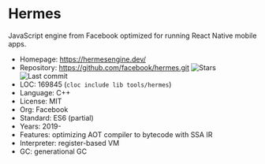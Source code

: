 # Hermes

JavaScript engine from Facebook optimized for running React Native mobile apps.

* Homepage:    https://hermesengine.dev/
* Repository:  https://github.com/facebook/hermes.git <span class="shields"><img src="https://img.shields.io/github/stars/facebook/hermes?label=&style=flat-square" alt="Stars" title="Stars"><img src="https://img.shields.io/github/last-commit/facebook/hermes?label=&style=flat-square" alt="Last commit" title="Last commit"></span>
* LOC:         169845 (`cloc include lib tools/hermes`)
* Language:    C++
* License:     MIT
* Org:         Facebook
* Standard:    ES6 (partial)
* Years:       2019-
* Features:    optimizing AOT compiler to bytecode with SSA IR
* Interpreter: register-based VM
* GC:          generational GC
